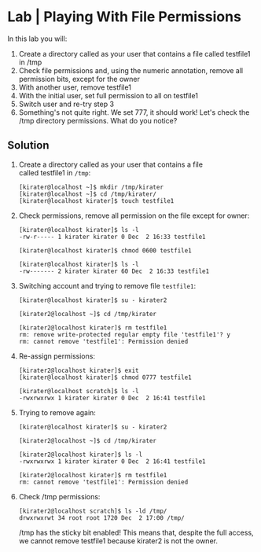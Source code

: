 # Lab | Playing With File Permissions

In this lab you will:

1. Create a directory called as your user that contains a file
   called testfile1 in /tmp
2. Check file permissions and, using the numeric annotation, remove 
   all permission bits, except for the owner
3. With another user, remove testfile1
4. With the initial user, set full permission to all on testfile1
5. Switch user and re-try step 3
6. Something's not quite right. We set 777, it should work!
   Let's check the /tmp directory permissions. What do you notice?

## Solution

1. Create a directory called as your user that contains a file                  
   called testfile1 in `/tmp`:

   ```console
   [kirater@localhost ~]$ mkdir /tmp/kirater
   [kirater@localhost ~]$ cd /tmp/kirater/
   [kirater@localhost kirater]$ touch testfile1
   ```

2. Check permissions, remove all permission on the file except for owner:

   ```console
   [kirater@localhost kirater]$ ls -l
   -rw-r----- 1 kirater kirater 0 Dec  2 16:33 testfile1

   [kirater@localhost kirater]$ chmod 0600 testfile1

   [kirater@localhost kirater]$ ls -l
   -rw------- 2 kirater kirater 60 Dec  2 16:33 testfile1
   ```

3. Switching account and trying to remove file `testfile1`:

   ```console
   [kirater@localhost kirater]$ su - kirater2

   [kirater2@localhost ~]$ cd /tmp/kirater

   [kirater2@localhost kirater]$ rm testfile1
   rm: remove write-protected regular empty file 'testfile1'? y
   rm: cannot remove 'testfile1': Permission denied
   ```

4. Re-assign permissions:

   ```console
   [kirater2@localhost kirater]$ exit
   [kirater@localhost kirater]$ chmod 0777 testfile1

   [kirater@localhost scratch]$ ls -l
   -rwxrwxrwx 1 kirater kirater 0 Dec  2 16:41 testfile1
   ```

5. Trying to remove again:

   ```console
   [kirater@localhost kirater]$ su - kirater2

   [kirater2@localhost ~]$ cd /tmp/kirater

   [kirater2@localhost kirater]$ ls -l
   -rwxrwxrwx 1 kirater kirater 0 Dec  2 16:41 testfile1

   [kirater2@localhost kirater]$ rm testfile1
   rm: cannot remove 'testfile1': Permission denied
   ```

6. Check /tmp permissions:

   ```console
   [kirater2@localhost scratch]$ ls -ld /tmp/
   drwxrwxrwt 34 root root 1720 Dec  2 17:00 /tmp/
   ```

   /tmp has the sticky bit enabled! This means that, despite the full access, 
   we cannot remove testfile1 because kirater2 is not the owner.
